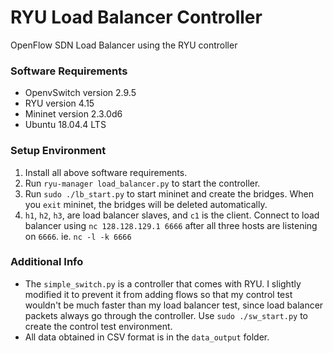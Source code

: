 # RYU Load Balancer Controller
OpenFlow SDN Load Balancer using the RYU controller

### Software Requirements
* OpenvSwitch version 2.9.5
* RYU version 4.15
* Mininet version 2.3.0d6
* Ubuntu 18.04.4 LTS

### Setup Environment
1. Install all above software requirements.
1. Run `ryu-manager load_balancer.py` to start the controller.
1. Run `sudo ./lb_start.py` to start mininet and create the bridges. When you `exit` mininet, the bridges will be deleted automatically.
1. `h1`, `h2`, `h3`, are load balancer slaves, and `c1` is the client. Connect to load balancer using `nc 128.128.129.1 6666` after all three hosts are listening on `6666`. ie. `nc -l -k 6666`

### Additional Info
* The `simple_switch.py` is a controller that comes with RYU. I slightly modified it to prevent it from adding flows so that my control test wouldn't be much faster than my load balancer test, since load balancer packets always go through the controller. Use `sudo ./sw_start.py` to create the control test environment.
* All data obtained in CSV format is in the `data_output` folder.
